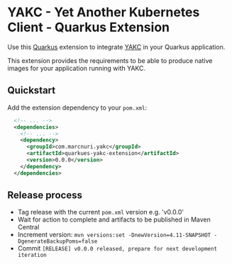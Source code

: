 # YAKC - Yet Another Kubernetes Client - Quarkus Extension

Use this [Quarkus](https://www.quarkus.io) extension to integrate
[YAKC](https://github.com/manusa/yakc) in your Quarkus application.

This extension provides the requirements to be able to produce native images for your
application running with YAKC.

## Quickstart

Add the extension dependency to your `pom.xml`:
```xml
  <!-- ... -->
  <dependencies>
    <!-- ... -->
    <dependency>
      <groupId>com.marcnuri.yakc</groupId>
      <artifactId>quarkues-yakc-extension</artifactId>
      <version>0.0.0</version>
    </dependency>
  </dependencies>
```

## Release process
- Tag release with the current `pom.xml` version e.g. 'v0.0.0'
- Wait for action to complete and artifacts to be published in Maven Central
- Increment version:
  `mvn versions:set -DnewVersion=4.11-SNAPSHOT -DgenerateBackupPoms=false`
- Commit `[RELEASE] v0.0.0 released, prepare for next development iteration`
